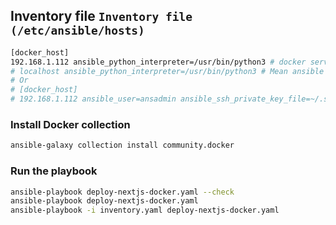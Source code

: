 ## Inventory file `Inventory file (/etc/ansible/hosts)`

```bash
[docker_host]
192.168.1.112 ansible_python_interpreter=/usr/bin/python3 # docker server ip
# localhost ansible_python_interpreter=/usr/bin/python3 # Mean ansible server
# Or
# [docker_host]
# 192.168.1.112 ansible_user=ansadmin ansible_ssh_private_key_file=~/.ssh/id_rsa
```

### Install Docker collection

```bash
ansible-galaxy collection install community.docker
```

### Run the playbook

```bash
ansible-playbook deploy-nextjs-docker.yaml --check
ansible-playbook deploy-nextjs-docker.yaml
ansible-playbook -i inventory.yaml deploy-nextjs-docker.yaml

```
